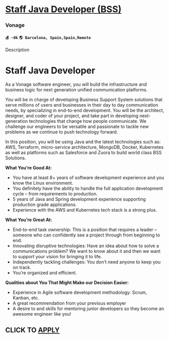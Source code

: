 # [Staff Java Developer (BSS)](https://www.remotewlb.com/apply/staff-java-developer-bss)  
### Vonage  
#### `💰 ~0k` `🌎 Barcelona, Spain,Spain,Remote`  

Description

# Staff Java Developer  
  

As a Vonage software engineer, you will build the infrastructure and business logic for next generation unified communication platforms.

You will be in charge of developing Business Support System solutions that serve millions of users and businesses in their day to day communication needs, by specializing in end-to-end development. You will be the architect, designer, and coder of your project, and take part in developing next-generation technologies that change how people communicate. We challenge our engineers to be versatile and passionate to tackle new problems as we continue to push technology forward.

In this position, you will be using Java and the latest technologies such as: AWS, Terraform, micro-service architecture, MongoDB, Docker, Kubernetes as well as platforms such as Salesforce and Zuora to build world class BSS Solutions.  
  

**What You’re Good At:**

  * You have at least 8+ years of software development experience and you know the Linux environment.
  * You definitely have the ability to handle the full application development cycle – from requirements to production.
  * 5 years of Java and Spring development experience supporting production grade applications.
  * Experience with the AWS and Kubernetes tech stack is a strong plus.  
  

**What You’re Great At:**

  * End-to-end task ownership: This is a position that requires a leader – someone who can confidently see a project through from beginning to end.
  * Innovating disruptive technologies: Have an idea about how to solve a communications problem? We want to know about it and then we want to support your vision for bringing it to life.
  * Independently tackling challenges: You don’t need anyone to keep you on track. 
  * You’re organized and efficient.  
  

**Qualities about You That Might Make our Decision Easier:**

  * Experience in Agile software development methodology: Scrum, Kanban, etc.
  * A great recommendation from your previous employer
  * A desire to and skills for mentoring junior developers so they become an awesome engineer like you!

  
## CLICK TO [APPLY](https://www.remotewlb.com/apply/staff-java-developer-bss)

